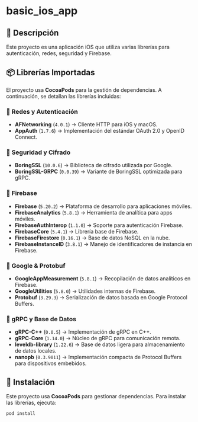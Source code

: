 # basic_ios_app

## 📱 Descripción
Este proyecto es una aplicación iOS que utiliza varias librerías para autenticación, redes, seguridad y Firebase.

## 📦 Librerías Importadas
El proyecto usa **CocoaPods** para la gestión de dependencias. A continuación, se detallan las librerías incluidas:

### 🔹 **Redes y Autenticación**
- **AFNetworking** (`4.0.1`) → Cliente HTTP para iOS y macOS.
- **AppAuth** (`1.7.6`) → Implementación del estándar OAuth 2.0 y OpenID Connect.

### 🔹 **Seguridad y Cifrado**
- **BoringSSL** (`10.0.6`) → Biblioteca de cifrado utilizada por Google.
- **BoringSSL-GRPC** (`0.0.39`) → Variante de BoringSSL optimizada para gRPC.

### 🔹 **Firebase**
- **Firebase** (`5.20.2`) → Plataforma de desarrollo para aplicaciones móviles.
- **FirebaseAnalytics** (`5.8.1`) → Herramienta de analítica para apps móviles.
- **FirebaseAuthInterop** (`1.1.0`) → Soporte para autenticación Firebase.
- **FirebaseCore** (`5.4.1`) → Librería base de Firebase.
- **FirebaseFirestore** (`0.16.1`) → Base de datos NoSQL en la nube.
- **FirebaseInstanceID** (`3.8.1`) → Manejo de identificadores de instancia en Firebase.

### 🔹 **Google & Protobuf**
- **GoogleAppMeasurement** (`5.8.1`) → Recopilación de datos analíticos en Firebase.
- **GoogleUtilities** (`5.8.0`) → Utilidades internas de Firebase.
- **Protobuf** (`3.29.3`) → Serialización de datos basada en Google Protocol Buffers.

### 🔹 **gRPC y Base de Datos**
- **gRPC-C++** (`0.0.5`) → Implementación de gRPC en C++.
- **gRPC-Core** (`1.14.0`) → Núcleo de gRPC para comunicación remota.
- **leveldb-library** (`1.22.6`) → Base de datos ligera para almacenamiento de datos locales.
- **nanopb** (`0.3.9011`) → Implementación compacta de Protocol Buffers para dispositivos embebidos.

## 🔧 Instalación
Este proyecto usa **CocoaPods** para gestionar dependencias. Para instalar las librerías, ejecuta:

```bash
pod install

